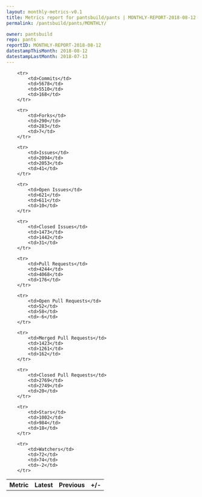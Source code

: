 ```yaml
---
layout: monthly-metrics-v0.1
title: Metrics report for pantsbuild/pants | MONTHLY-REPORT-2018-08-12 | 2018-08-12
permalink: /pantsbuild/pants/MONTHLY/

owner: pantsbuild
repo: pants
reportID: MONTHLY-REPORT-2018-08-12
datestampThisMonth: 2018-08-12
datestampLastMonth: 2018-07-13
---
```



<table style="width: 100%;">
    <tr>
        <th>Metric</th>
        <th>Latest</th>
        <th>Previous</th>
        <th>+/-</th>
    </tr>

        <tr>
            <td>Commits</td>
            <td>5678</td>
            <td>5510</td>
            <td>168</td>
        </tr>
        
        <tr>
            <td>Forks</td>
            <td>290</td>
            <td>283</td>
            <td>7</td>
        </tr>
        
        <tr>
            <td>Issues</td>
            <td>2094</td>
            <td>2053</td>
            <td>41</td>
        </tr>
        
        <tr>
            <td>Open Issues</td>
            <td>621</td>
            <td>611</td>
            <td>10</td>
        </tr>
        
        <tr>
            <td>Closed Issues</td>
            <td>1473</td>
            <td>1442</td>
            <td>31</td>
        </tr>
        
        <tr>
            <td>Pull Requests</td>
            <td>4244</td>
            <td>4068</td>
            <td>176</td>
        </tr>
        
        <tr>
            <td>Open Pull Requests</td>
            <td>52</td>
            <td>58</td>
            <td>-6</td>
        </tr>
        
        <tr>
            <td>Merged Pull Requests</td>
            <td>1423</td>
            <td>1261</td>
            <td>162</td>
        </tr>
        
        <tr>
            <td>Closed Pull Requests</td>
            <td>2769</td>
            <td>2749</td>
            <td>20</td>
        </tr>
        
        <tr>
            <td>Stars</td>
            <td>1002</td>
            <td>984</td>
            <td>18</td>
        </tr>
        
        <tr>
            <td>Watchers</td>
            <td>72</td>
            <td>74</td>
            <td>-2</td>
        </tr>
        
</table>
